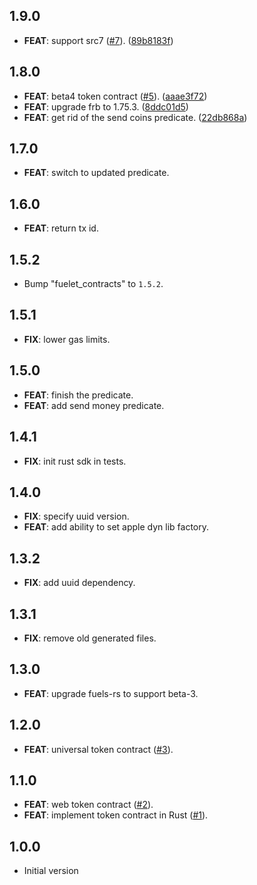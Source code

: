 ## 1.9.0

 - **FEAT**: support src7 ([#7](https://github.com/Fuelet/fuelet-contracts/issues/7)). ([89b8183f](https://github.com/Fuelet/fuelet-contracts/commit/89b8183f244c9651562bb3673491c4b506165201))

## 1.8.0

 - **FEAT**: beta4 token contract ([#5](https://github.com/Fuelet/fuelet-contracts/issues/5)). ([aaae3f72](https://github.com/Fuelet/fuelet-contracts/commit/aaae3f7298d50d089fcd7fac2f1c01ba94a826b6))
 - **FEAT**: upgrade frb to 1.75.3. ([8ddc01d5](https://github.com/Fuelet/fuelet-contracts/commit/8ddc01d59ab19b452b57633d88c3c4f86b9631b6))
 - **FEAT**: get rid of the send coins predicate. ([22db868a](https://github.com/Fuelet/fuelet-contracts/commit/22db868af64fad9b29847d89ce07ec306ca7925e))

## 1.7.0

 - **FEAT**: switch to updated predicate.

## 1.6.0

 - **FEAT**: return tx id.

## 1.5.2

 - Bump "fuelet_contracts" to `1.5.2`.

## 1.5.1

 - **FIX**: lower gas limits.

## 1.5.0

 - **FEAT**: finish the predicate.
 - **FEAT**: add send money predicate.

## 1.4.1

 - **FIX**: init rust sdk in tests.

## 1.4.0

 - **FIX**: specify uuid version.
 - **FEAT**: add ability to set apple dyn lib factory.

## 1.3.2

 - **FIX**: add uuid dependency.

## 1.3.1

 - **FIX**: remove old generated files.

## 1.3.0

 - **FEAT**: upgrade fuels-rs to support beta-3.

## 1.2.0

 - **FEAT**: universal token contract ([#3](https://github.com/Fuelet/fuelet-contracts/issues/3)).

## 1.1.0

 - **FEAT**: web token contract ([#2](https://github.com/Fuelet/fuelet-contracts/issues/2)).
 - **FEAT**: implement token contract in Rust ([#1](https://github.com/Fuelet/fuelet-contracts/issues/1)).

## 1.0.0

- Initial version
